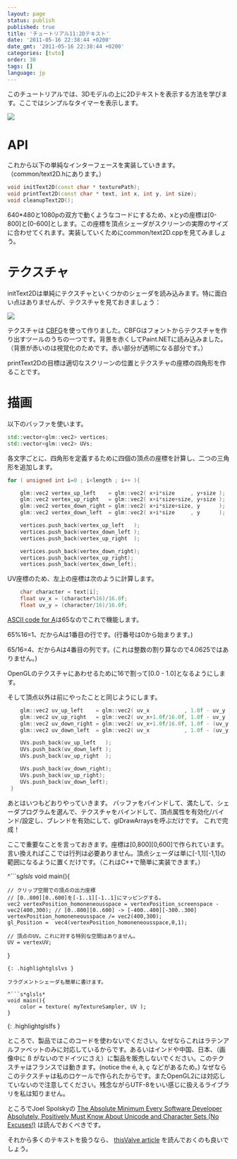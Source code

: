 ```yaml
---
layout: page
status: publish
published: true
title: 'チュートリアル11:2Dテキスト'
date: '2011-05-16 22:38:44 +0200'
date_gmt: '2011-05-16 22:38:44 +0200'
categories: [tuto]
order: 30
tags: []
language: jp
---
```


このチュートリアルでは、3Dモデルの上に2Dテキストを表示する方法を学びます。ここではシンプルなタイマーを表示します。

![]({{site.baseurl}}/assets/images/tuto-11-2d-text/clock.png)


# API

これから以下の単純なインターフェースを実装していきます。（common/text2D.hにあります。）

``` cpp
void initText2D(const char * texturePath);
void printText2D(const char * text, int x, int y, int size);
void cleanupText2D();
```

640*480と1080pの双方で動くようなコードにするため、xとyの座標は[0-800]と[0-600]とします。この座標を頂点シェーダがスクリーンの実際のサイズに合わせてくれます。実装していくためにcommon/text2D.cppを見てみましょう。

# テクスチャ

initText2Dは単純にテクスチャといくつかのシェーダを読み込みます。特に面白い点はありませんが、テクスチャを見ておきましょう：

![]({{site.baseurl}}/assets/images/tuto-11-2d-text/fontalpha.png)


テクスチャは [CBFG](http://www.codehead.co.uk/cbfg/)を使って作りました。CBFGはフォントからテクスチャを作り出すツールのうちの一つです。背景を赤くしてPaint.NETに読み込みました。（背景が赤いのは視覚化のためです。赤い部分が透明になる部分です。）

printText2Dの目標は適切なスクリーンの位置とテクスチャの座標の四角形を作ることです。

# 描画

以下のバッファを使います。

``` cpp
std::vector<glm::vec2> vertices;
std::vector<glm::vec2> UVs;
```

各文字ごとに、四角形を定義するために四個の頂点の座標を計算し、二つの三角形を追加します。

``` cpp
for ( unsigned int i=0 ; i<length ; i++ ){

    glm::vec2 vertex_up_left    = glm::vec2( x+i*size     , y+size );
    glm::vec2 vertex_up_right   = glm::vec2( x+i*size+size, y+size );
    glm::vec2 vertex_down_right = glm::vec2( x+i*size+size, y      );
    glm::vec2 vertex_down_left  = glm::vec2( x+i*size     , y      );

    vertices.push_back(vertex_up_left   );
    vertices.push_back(vertex_down_left );
    vertices.push_back(vertex_up_right  );

    vertices.push_back(vertex_down_right);
    vertices.push_back(vertex_up_right);
    vertices.push_back(vertex_down_left);
```

UV座標のため、左上の座標は次のように計算します。

``` cpp
    char character = text[i];
    float uv_x = (character%16)/16.0f;
    float uv_y = (character/16)/16.0f;
```

[ASCII code for A](http://www.asciitable.com/)は65なのでこれで機能します。

65%16=1、だからAは1番目の行です。(行番号は0から始まります。)

65/16=4、だからAは4番目の列です。(これは整数の割り算なので4.0625ではありません。)

OpenGLのテクスチャにあわせるために16で割って[0.0 - 1.0]となるようにします。

そして頂点以外は前にやったことと同じようにします。

``` cpp
    glm::vec2 uv_up_left    = glm::vec2( uv_x           , 1.0f - uv_y );
    glm::vec2 uv_up_right   = glm::vec2( uv_x+1.0f/16.0f, 1.0f - uv_y );
    glm::vec2 uv_down_right = glm::vec2( uv_x+1.0f/16.0f, 1.0f - (uv_y + 1.0f/16.0f) );
    glm::vec2 uv_down_left  = glm::vec2( uv_x           , 1.0f - (uv_y + 1.0f/16.0f) );

    UVs.push_back(uv_up_left   );
    UVs.push_back(uv_down_left );
    UVs.push_back(uv_up_right  );

    UVs.push_back(uv_down_right);
    UVs.push_back(uv_up_right);
    UVs.push_back(uv_down_left);
 }
```

あとはいつもどおりやっていきます。
バッファをバインドして、満たして、シェーダプログラムを選んで、テクスチャをバインドして、頂点属性を有効化/バインド/設定し、ブレンドを有効にして、glDrawArraysを呼ぶだけです。
これで完成！

ここで重要なことを言っておきます。座標は[0,800][0,600]で作られています。言い換えればここでは行列は必要ありません。頂点シェーダは単に[-1,1][-1,1]の範囲になるように置くだけです。（これはC++で簡単に実装できます。）

^```s*glsls*
void main(){

    // クリップ空間での頂点の出力座標
    // [0..800][0..600]を[-1..1][-1..1]にマッピングする。
    vec2 vertexPosition_homoneneousspace = vertexPosition_screenspace - vec2(400,300); // [0..800][0..600] -> [-400..400][-300..300]
    vertexPosition_homoneneousspace /= vec2(400,300);
    gl_Position =  vec4(vertexPosition_homoneneousspace,0,1);

    // 頂点のUV。これに対する特別な空間はありません。
    UV = vertexUV;
}
```
{: .highlightglslvs }

フラグメントシェーダも簡単に書けます。

^```s*glsls*
void main(){
    color = texture( myTextureSampler, UV );
}
```
{: .highlightglslfs }

ところで、製品ではこのコードを使わないでください。なぜならこれはラテンアルファベットのみに対応しているからです。あるいはインドや中国、日本、（画像中に &szlig; がないのでドイツにさえ）に製品を販売しないでください。このテクスチャはフランスでは動きます。(notice the &eacute;, &agrave;, &ccedil; などがあるため。) なぜならこのテクスチャは私のロケールで作られたからです。またOpenGL2には対応していないので注意してください。残念ながらUTF-8をいい感じに扱えるライブラリを私は知りません。

ところでJoel Spolskyの [The Absolute Minimum Every Software Developer Absolutely, Positively Must Know About Unicode and Character Sets (No Excuses!)](http://www.joelonsoftware.com/articles/Unicode.html) は読んでおくべきです。

それから多くのテキストを扱うなら、 [thisValve article](http://www.valvesoftware.com/publications/2007/SIGGRAPH2007_AlphaTestedMagnification.pdf) を読んでおくのも良いでしょう。
